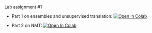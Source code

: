Lab assignment #1

* Part 1 on ensembles and unsupervised translation:
[![Open In Colab](https://colab.research.google.com/assets/colab-badge.svg)](https://colab.research.google.com/github/girafe-ai/ml-mipt/blob/advanced/homeworks/Lab1_NLP/Lab1_NLP_part_1.ipynb)

* Part 2 on NMT: [![Open In Colab](https://colab.research.google.com/assets/colab-badge.svg)](https://colab.research.google.com/github/girafe-ai/ml-mipt/blob/advanced/homeworks/Lab1_NLP/Lab1_NLP_part_2.ipynb)
